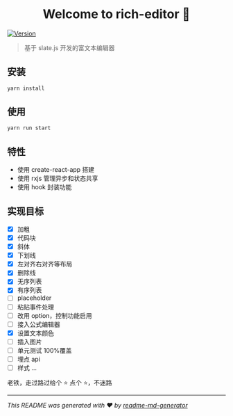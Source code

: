 <h1 align="center">Welcome to rich-editor 👋</h1>
<p>
  <a href="https://www.npmjs.com/package/rich-editor" target="_blank">
    <img alt="Version" src="https://img.shields.io/npm/v/rich-editor.svg">
  </a>
</p>

> 基于 slate.js 开发的富文本编辑器

## 安装

```sh
yarn install
```

## 使用

```sh
yarn run start
```

## 特性

- 使用 create-react-app 搭建
- 使用 rxjs 管理异步和状态共享
- 使用 hook 封装功能

## 实现目标

- [x] 加粗
- [x] 代码块
- [x] 斜体
- [x] 下划线
- [x] 左对齐右对齐等布局
- [x] 删除线
- [x] 无序列表
- [x] 有序列表
- [ ] placeholder
- [ ] 粘贴事件处理
- [ ] 改用 option，控制功能启用
- [ ] 接入公式编辑器
- [x] 设置文本颜色
- [ ] 插入图片
- [ ] 单元测试 100%覆盖
- [ ] 埋点 api
- [ ] 样式
      ...

老铁，走过路过给个 ⭐️
点个 ⭐️，不迷路

---

_This README was generated with ❤️ by [readme-md-generator](https://github.com/kefranabg/readme-md-generator)_
